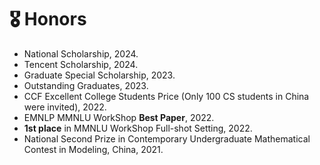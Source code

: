 <!--
 * @Author: Qiguang Chen
 * @LastEditors: Qiguang Chen
 * @Date: 2023-10-10 21:30:10
 * @LastEditTime: 2024-12-24 14:16:22
 * @Description: 
 * 
-->
<span class='anchor' id='honors'></span>
# 🎖️ Honors
- National Scholarship, 2024.
- Tencent Scholarship, 2024.
- Graduate Special Scholarship, 2023.
- Outstanding Graduates, 2023.
- CCF Excellent College Students Price (Only 100 CS students in China were invited), 2022.
- EMNLP MMNLU WorkShop **Best Paper**, 2022.
- **1st place** in MMNLU WorkShop Full-shot Setting, 2022.
- National Second Prize in Contemporary Undergraduate Mathematical Contest in Modeling, China, 2021.